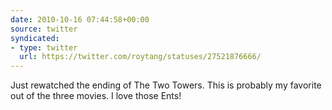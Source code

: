 ```yaml
---
date: 2010-10-16 07:44:58+00:00
source: twitter
syndicated:
- type: twitter
  url: https://twitter.com/roytang/statuses/27521876666/
---
```


Just rewatched the ending of The Two Towers. This is probably my favorite out of the three movies. I love those Ents!